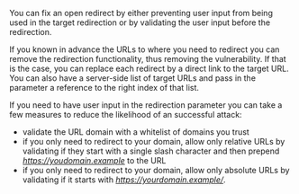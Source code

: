 You can fix an open redirect by either preventing user input from being used in the target redirection or by validating the user input before the redirection.

If you known in advance the URLs to where you need to redirect you can remove the redirection functionality, thus removing the vulnerability.
If that is the case, you can replace each redirect by a direct link to the target URL.
You can also have a server-side list of target URLs and pass in the parameter a reference to the right index of that list.

If you need to have user input in the redirection parameter you can take a few measures to reduce the likelihood of an successful attack:

- validate the URL domain with a whitelist of domains you trust
- if you only need to redirect to your domain, allow only relative URLs by validating if they start with a single slash character and then prepend *https://youdomain.example* to the URL
- if you only need to redirect to your domain, allow only absolute URLs by validating if it starts with *https://yourdomain.example/*.
